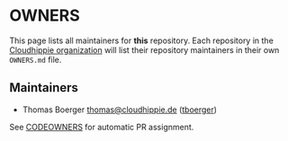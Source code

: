 # OWNERS

This page lists all maintainers for **this** repository. Each repository in the
[Cloudhippie organization](https://github.com/cloudhippie/) will list their
repository maintainers in their own `OWNERS.md` file.

## Maintainers

*   Thomas Boerger <thomas@cloudhippie.de> ([tboerger](https://github.com/tboerger))

See [CODEOWNERS](./CODEOWNERS) for automatic PR assignment.
